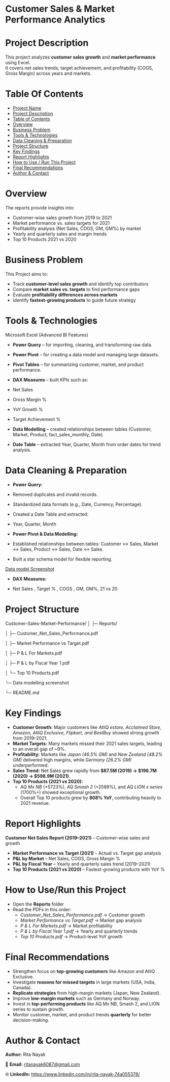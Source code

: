 
# Customer Sales & Market Performance Analytics

# Project Description

This project analyzes **customer sales growth** and **market performance** using Excel.  
It covers net sales trends, target achievement, and profitability (COGS, Gross Margin) across years and markets.

# Table Of Contents

- [Project Name](#1-project-name)  
- [Project Description](#2-project-description)  
- [Table of Contents](#3-table-of-contents)  
- [Overview](#4-overview)  
- [Business Problem](#5-business-problem)   
- [Tools & Technologies](#7-tools--technologies)  
- [Data Cleaning & Preparation](#8-data-cleaning--preparation)  
- [Project Structure](#9-project-structure)  
- [Key Findings](#10-key-findings)  
- [Report Highlights](#11-report-highlights)  
- [How to Use / Run This Project](#12-how-to-use--run-this-project)  
- [Final Recommendations](#13-final-recommendations)  
- [Author & Contact](#14-author--contact) 

# Overview

The reports provide insights into:  
- Customer-wise sales growth from 2019 to 2021  
- Market performance vs. sales targets for 2021  
- Profitability analysis (Net Sales, COGS, GM, GM%) by market  
- Yearly and quarterly sales and margin trends 
- Top 10 Products 2021 vs 2020

# Business Problem 

This Project aims to:  
- Track **customer-level sales growth** and identify top contributors  
- Compare **market sales vs. targets** to find performance gaps  
- Evaluate **profitability differences across markets**  
- Identify **fastest-growing products** to guide future strategy 

# Tools & Technologies

Microsoft Excel (Advanced BI Features)

- **Power Query** – for importing, cleaning, and transforming raw data.

- **Power Pivot** – for creating a data model and managing large datasets.

- **Pivot Tables** – for summarizing customer, market, and product performance.

- **DAX Measures** – built KPIs such as:

 - Net Sales

 - Gross Margin %

 - YoY Growth %

 - Target Achievement %

- **Data Modelling** – created relationships between tables (Customer, Market, Product, fact_sales_monthly, Date).

- **Date Table** – extracted Year, Quarter, Month from order dates for trend analysis.

# Data Cleaning & Preparation

- **Power Query:**

- Removed duplicates and invalid records.

- Standardized data formats (e.g., Date, Currency, Percentage).

- Created a Date Table and extracted:

- Year, Quarter, Month

- **Power Pivot & Data Modelling:**

- Established relationships between tables: Customer ↔ Sales, Market ↔ Sales, Product ↔ Sales, Date ↔ Sales.
- Built a star schema model for flexible reporting.

[Data model Screenshot](Data%20Model%20Screenshot.png)

- **DAX Measures:**

- Net Sales , Target % , COGS , GM, GM%, 21 vs 20

# Project Structure 

Customer-Sales-Market-Performance/
│
├─ Reports/

│ ├─ Customer_Net_Sales_Performance.pdf

│ ├─ Market Performance vs Target.pdf

│ ├─ P & L For Markets.pdf

│ ├─ P & L by Fiscal Year 1.pdf

│ └─ Top 10 Products.pdf

   └─ Data modelling screenshot

└─ README.md

# Key Findings 

- **Customer Growth:** Major customers like *AtliQ estore, Acclaimed Store, Amazon, AtliQ Exclusive, Flipkart, and BestBuy* showed strong growth from 2019–2021.  
- **Market Targets:** Many markets missed their 2021 sales targets, leading to an overall gap of ~9%.  
- **Profitability:** Markets like *Japan (46.5% GM)* and *New Zealand (48.2% GM)* delivered high margins, while *Germany (26.2% GM)* underperformed.  
- **Sales Trend:** Net Sales grew rapidly from **$87.5M (2019) → $196.7M (2020) → $598.9M (2021)**.  
- **Top 10 Products (2021 vs 2020):**  
  - *AQ Mx NB* (+5723%), *AQ Smash 2* (+2589%), and *AQ LION x series* (1700%+) showed exceptional growth.  
  - Overall Top 10 products grew by **808% YoY**, contributing heavily to 2021 revenue.  

# Report Highlights 

 **Customer Net Sales Report (2019–2021)** – Customer-wise sales and growth  
- **Market Performance vs Target (2021)** – Actual vs. Target gap analysis  
- **P&L by Market** – Net Sales, COGS, Gross Margin %  
- **P&L by Fiscal Year** – Yearly and quarterly sales trend (2019–2021)  
- **Top 10 Products (2021 vs 2020)** – Fastest-growing products with YoY %  

# How to Use/Run this Project

- Open the **Reports** folder  
- Read the PDFs in this order:  
   - *Customer_Net_Sales_Performance.pdf* → Customer growth  
   - *Market Performance vs Target.pdf* → Market gap analysis  
   - *P & L For Markets.pdf* → Market profitability  
   - *P & L by Fiscal Year 1.pdf* → Yearly and quarterly trends  
   - *Top 10 Products.pdf* → Product-level YoY growth  

# Final Recommendations

- Strengthen focus on **top-growing customers** like Amazon and AtliQ Exclusive.  
- Investigate **reasons for missed targets** in large markets (USA, India, Canada).  
- **Replicate strategies** from high-margin markets (Japan, New Zealand).  
- Improve **low-margin markets** such as Germany and Norway.  
- Invest in **top-performing products** like AQ Mx NB, Smash 2, and LION series to sustain growth.  
- Monitor customer, market, and product trends **quarterly** for better decision-making. 

# Author & Contact

**Author:** Rita Nayak  

📧 **Email:** ritanayak6087@gmail.com 

🌐 **LinkedIn:** https://www.linkedin.com/in/rita-nayak-74a055378/











